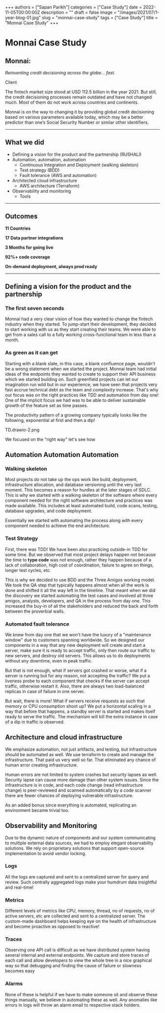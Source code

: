+++
authors = ["Sapan Parikh"]
categories = ["Case Study"]
date = 2022-11-05T00:00:00Z
description = ""
draft = false
image = "/images/2021/07/1-year-blog-01.jpg"
slug = "monnai-case-study"
tags = ["Case Study"]
title = "Monnai Case Study"
+++

# Monnai Case Study

## Monnai:
*Reinventing credit decisioning across the globe... fast.*

Client

The fintech market size stood at  USD 112.5 billion in the year 2021. But still, the credit decisioning processes remain outdated and have not changed much. Most of them do not work across countries and continents.

Monnai is on the way to changing it by providing global credit decisioning based on various parameters available today, which may be a better predictor than one’s Social Security Number or similar other identifiers.

---

## What we did

- Defining a vision for the product and the partnership (RUSHALI)
- Automation, automation, automation
	- Continuous Integration and Deployment (walking skeleton)
	- Test strategy (BDD)
	- Fault tolerance (AWS and automation)
- Architected cloud infrastructure
	- AWS architecture (Terraform)
- Observability and monitoring
	- Tools

---

## Outcomes

**11 Countries**

**17 Data partner integrations**

**3 Months for going live**

**92%+ code coverage**

**On-demand deployment, always prod ready**

---

## Defining a vision for the product and the partnership
### The first seven seconds
Monnai had a very clear vision of how they wanted to change the fintech industry when they started. To jump-start their development, they decided to start working with us as they start creating their teams. We were able to get from a sales call to a fully working cross-functional team in less than a month.

### As green as it can get
Starting with a blank slate, in this case, a blank confluence page, wouldn't be a wrong statement when we started the project. Monnai team had initial ideas of the endpoints they wanted to create to support their API business which we started building on.
Such greenfield projects can let our imagination run wild but in our experience, we have seen that projects very fast accrue technical debt as the team and complexity increase. That's why our focus was on the right practices like TDD and automation from day one!
One of the implicit focus we had was to be able to deliver sustainable growth of the feature set as time passes.

The productivity pattern of a growing company typically looks like the following, exponential at first and then a dip!

TD.drawio-2.png

We focused on the "right way" let's see how

## Automation Automation Automation

### Walking skeleton
Most projects do not take up the ops work like build, deployment, infrastructure allocation, and database versioning until the very last moment. This becomes a reason for hurdles at the later stages of SDLC.
This is why we started with a walking skeleton of the software where every component needed for the right software architecture and practices was made available. This includes at least automated build, code scans, testing, database upgrades, and code deployment.

Essentially we started with automating the process along with every component needed to achieve the end architecture.

### Test Strategy
First, there was TDD! We have been also practicing outside-in TDD for some time. But we observed that most project delays happen not because the time to **type code** was not enough, rather they happen because of a lack of collaboration, high cost of coordination, failure to agree on things, longer test cycles, etc.

This is why we decided to use BDD and the Three Amigos working model. We took the  QA step that typically happens almost when all the work is done and shifted it all the way left in the timeline. That meant when we did the discovery we started automating the test cases and involved all three amigos, analysts, developers, and QA in the process from day one. This increased the buy-in of all the stakeholders and reduced the back and forth between the proverbial walls.

### Automated fault tolerance
We knew from day one that we won't have the luxury of a "maintenance window" due to customers spanning worldwide. So we designed our components in a way that any new deployment will create and start a server, make sure it is ready to accept traffic, only then route our traffic to new servers, and destroy old servers. This allows us to do deployments without any downtime, even in peak traffic.

But that is not enough, what if servers got crashed or worse, what if a server is running but for any reason, not accepting the traffic? We put a liveness probe to each component that checks if the server can accept traffic, otherwise restart it. Also, there are always two load-balanced replicas in case of failure in one server.


But wait, there is more! What if servers receive requests as such that memory or CPU consumption shoot up? We put a horizontal scaling in a way that before that happens, a standby server is started and makes itself ready to serve the traffic. The mechanism will kill the extra instance in case of a dip in traffic is observed.


## Architecture and cloud infrastructure
We emphasize automation, not just artifacts, and testing, but infrastructure should be automated as well. We use terraform to create and manage the infrastructure. That paid us very well so far. That eliminated any chance of human error creating infrastructure.

Human errors are not limited to system crashes but security lapses as well. Security lapse can cause more damage than other system issues. Since the infrastructure is in code, and each code change (read infrastructure change) is peer-reviewed and scanned automatically by a code scanner there are fewer chances of deploying vulnerable infrastructure.

As an added bonus since everything is automated, replicating an environment became trivial too.


## Observability and Monitoring
Due to the dynamic nature of components and our system communicating to multiple external data sources, we had to employ elegant observability solutions. We rely on proprietary solutions that support open-source implementation to avoid vendor locking.


### Logs
All the logs are captured and sent to a centralized server for query and review.
Such centrally aggregated logs make your humdrum data insightful and real-time!


### Metrics
Different levels of metrics like CPU, memory, thread, no of requests, no of active servers, etc are collected and sent to a centralized server. The custom-made dashboard helps keeping eye on the health of infrastructure and become proactive as opposed to reactive!


### Traces
Observing one API call is difficult as we have distributed system having several internal and external endpoints. We capture and store traces of each call and allow developers to view the whole tree in a nice graphical way so that debugging and finding the cause of failure or slowness becomes easy


### Alarms
None of these is helpful if we have to make someone sit and observe these things manually, we believe in automating these as well. Any anomalies like errors in logs will throw an alarm email to respective stack holders.
